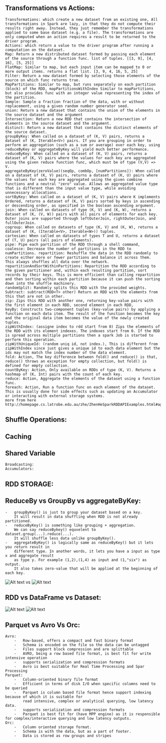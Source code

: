 ## Transformations vs Actions: ##

    Transformations: which create a new dataset from an existing one, All transformations in Spark are lazy, in that they do not compute their results right away. Instead, they just remember the transformations applied to some base dataset (e.g. a file). The transformations are only computed when an action requires a result to be returned to the driver program. 
    Actions: which return a value to the driver program after running a computation on the dataset.
    Map: Return a new distributed dataset formed by passing each element of the source through a function func. list of tuples. [[3, 9], [4, 16], [5, 25]]
    FlatMap: Similar to map, but each input item can be mapped to 0 or more output items. returns a flat list. [3, 9, 4, 16, 5, 25]
    Filter: Return a new dataset formed by selecting those elements of the source on which func returns true.
    MapPartitions: Similar to map, but runs separately on each partition (block) of the RDD, mapPartitionsWithIndex Similar to mapPartitions, but also provides func with an integer value representing the index of the partition.
    Sample: Sample a fraction fraction of the data, with or without replacement, using a given random number generator seed.
    union: Return a new dataset that contains the union of the elements in the source dataset and the argument
    Intersection: Return a new RDD that contains the intersection of elements in the source dataset and the argument.
    distinct: Return a new dataset that contains the distinct elements of the source dataset.
    groupByKey: When called on a dataset of (K, V) pairs, returns a dataset of (K, Iterable<V>) pairs. If you are grouping in order to perform an aggregation (such as a sum or average) over each key, using reduceByKey or aggregateByKey will yield much better performance.
    reduceByKey: When called on a dataset of (K, V) pairs, returns a dataset of (K, V) pairs where the values for each key are aggregated using the given reduce function func, which must be of type (V,V) => V.
    aggregateByKey(zeroValue)(seqOp, combOp, [numPartitions]): When called on a dataset of (K, V) pairs, returns a dataset of (K, U) pairs where the values for each key are aggregated using the given combine functions and a neutral "zero" value. Allows an aggregated value type that is different than the input value type, while avoiding unnecessary allocations.
    sortByKey: When called on a dataset of (K, V) pairs where K implements Ordered, returns a dataset of (K, V) pairs sorted by keys in ascending or descending order, as specified in the boolean ascending argument.
    join: When called on datasets of type (K, V) and (K, W), returns a dataset of (K, (V, W)) pairs with all pairs of elements for each key. Outer joins are supported through leftOuterJoin, rightOuterJoin, and fullOuterJoin.
    cogroup: When called on datasets of type (K, V) and (K, W), returns a dataset of (K, (Iterable<V>, Iterable<W>)) tuples. 
    cartesian: When called on datasets of types T and U, returns a dataset of (T, U) pairs (all pairs of elements).
    pipe: Pipe each partition of the RDD through a shell command,
    coalesce: Decrease the number of partitions in the RDD to numPartitions. repartition: Reshuffle the data in the RDD randomly to create either more or fewer partitions and balance it across them. This always shuffles all data over the network. 
    repartitionAndSortWithinPartitions: Repartition the RDD according to the given partitioner and, within each resulting partition, sort records by their keys. This is more efficient than calling repartition and then sorting within each partition because it can push the sorting down into the shuffle machinery.
    randomSplit: Randomly splits this RDD with the provided weights.
    Subtract: subtract(RDD<T> other) Return an RDD with the elements from this that are not in other.
    zip: Zips this RDD with another one, returning key-value pairs with the first element in each RDD, second element in each RDD,
    keyBy: Constructs two-component tuples (key-value pairs) by applying a function on each data item. The result of the function becomes the key and the original data item becomes the value of the newly created tuples.
    zipWithIndex: (assigne index to rdd start from 0) Zips the elements of the RDD with its element indexes. The indexes start from 0. If the RDD is spread across multiple partitions then a spark Job is started to perform this operation.
    zipWithUniqueId: (random uniq id, not index.), This is different from zipWithIndex since just gives a unique id to each data element but the ids may not match the index number of the data element. 
    fold: Action, The key difference between fold() and reduce() is that, reduce() throws an exception for empty collection, but fold() is defined for empty collection.
    countByKey: Action, Only available on RDDs of type (K, V). Returns a hashmap of (K, Int) pairs with the count of each key.
    reduce: Action, Aggregate the elements of the dataset using a function func.
    foreach: Action, Run a function func on each element of the dataset. This is usually done for side effects such as updating an Accumulator or interacting with external storage systems.
    more from here http://homepage.cs.latrobe.edu.au/zhe/ZhenHeSparkRDDAPIExamples.html#aggregateByKey
    
## Shuffle Operations: ##

    
## Caching ##
## Shared Variable ##
    Broadcasting:
    Accumulators:       
## RDD STORAGE: ##

## ReduceBy vs GroupBy vs aggregateByKey: ##

    -   groupByKey() is just to group your dataset based on a key. 
        It will result in data shuffling when RDD is not already partitioned.
    -   reduceByKey() is something like grouping + aggregation. 
        We can say reduceBykey() equvelent to dataset.group(...).reduce(...). 
        It will shuffle less data unlike groupByKey().
    -   aggregateByKey() is logically same as reduceByKey() but it lets you return result in 
        different type. In another words, it lets you have a input as type x and aggregate result 
        as type y. For example (1,2),(1,4) as input and (1,"six") as output. 
        It also takes zero-value that will be applied at the beginning of each key.

![Alt text](http://2.bp.blogspot.com/-AkXz3JDeRQA/VdXvOvRmNBI/AAAAAAAAAoE/HVyF8mn3t8A/s1600/pic1.jpg) vs ![Alt text](http://3.bp.blogspot.com/-ZCgP18Cz7bY/VdXvernORRI/AAAAAAAAAoM/yCOMYGnFsBI/s1600/pic2.jpg)

## RDD vs DataFrame vs Dataset: ##
![Alt text](http://image.slidesharecdn.com/sparkrddvsdataframevsdataset-171122065627/95/spark-rdd-vs-data-frame-vs-dataset-2-638.jpg) ![Alt text](http://image.slidesharecdn.com/sparkrddvsdataframevsdataset-171122065627/95/spark-rdd-vs-data-frame-vs-dataset-3-638.jpg)

## Parquet vs Avro Vs Orc: ##

    Avro:
        -   Row-based, offers a compact and fast binary format
        -   Schema is encoded on the file so the data can be untagged
        -   Files support block compression and are splittable
        -   AVRO, being a row based file format, is best fit for write intensive operation
        -   supports serialization and compression formats
        -   Avro is best suitable for Real Time Processing and Spar Processing
    Parquet:
        -   Column-oriented binary file format
        -   Efficient in terms of disk I/O when specific columns need to be queried
        -   Parquet is column based file format hence support indexing because of which it is suitable for 
            read intensive, complex or analytical querying, low latency data.
        -   supports serialization and compression formats
        -   Parquet is best fit for (have MPP engine) as it is responsible for complex/interactive querying and low latency outputs.
    Orc:
        -   Column oriented storage format.
        -   Schema is with the data, but as a part of footer.
        -   Data is stored as row groups and stripes






